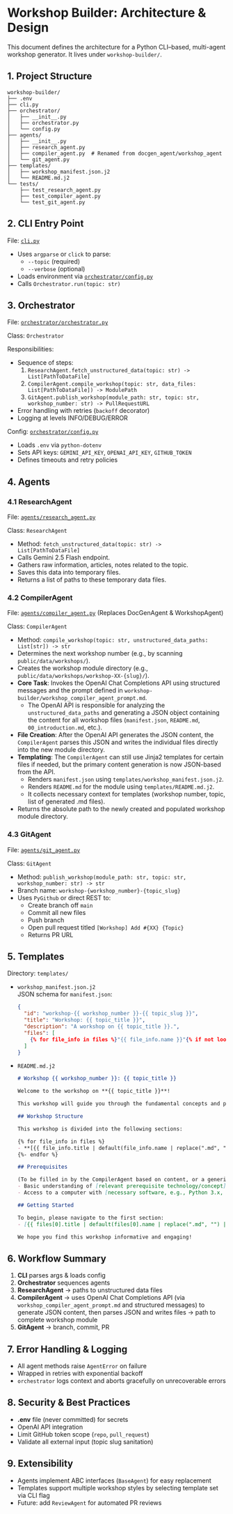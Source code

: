 # Workshop Builder: Architecture & Design

This document defines the architecture for a Python CLI–based, multi-agent workshop generator. It lives under `workshop-builder/`.

## 1. Project Structure

```
workshop-builder/
├── .env
├── cli.py
├── orchestrator/
│   ├── __init__.py
│   ├── orchestrator.py
│   └── config.py
├── agents/
│   ├── __init__.py
│   ├── research_agent.py
│   ├── compiler_agent.py  # Renamed from docgen_agent/workshop_agent
│   └── git_agent.py
├── templates/
│   ├── workshop_manifest.json.j2
│   └── README.md.j2
└── tests/
    ├── test_research_agent.py
    ├── test_compiler_agent.py
    └── test_git_agent.py
```

## 2. CLI Entry Point

File: [`cli.py`](workshop-builder/cli.py:1)

- Uses `argparse` or `click` to parse:
  - `--topic` (required)
  - `--verbose` (optional)
- Loads environment via [`orchestrator/config.py`](workshop-builder/orchestrator/config.py:1)
- Calls `Orchestrator.run(topic: str)`

## 3. Orchestrator

File: [`orchestrator/orchestrator.py`](workshop-builder/orchestrator/orchestrator.py:1)

Class: `Orchestrator`

Responsibilities:
- Sequence of steps:
  1. `ResearchAgent.fetch_unstructured_data(topic: str) -> List[PathToDataFile]`
  2. `CompilerAgent.compile_workshop(topic: str, data_files: List[PathToDataFile]) -> ModulePath`
  3. `GitAgent.publish_workshop(module_path: str, topic: str, workshop_number: str) -> PullRequestURL`
- Error handling with retries (`backoff` decorator)
- Logging at levels INFO/DEBUG/ERROR

Config: [`orchestrator/config.py`](workshop-builder/orchestrator/config.py:1)
- Loads `.env` via `python-dotenv`
- Sets API keys: `GEMINI_API_KEY`, `OPENAI_API_KEY`, `GITHUB_TOKEN`
- Defines timeouts and retry policies

## 4. Agents

### 4.1 ResearchAgent

File: [`agents/research_agent.py`](workshop-builder/agents/research_agent.py:1)

Class: `ResearchAgent`

- Method: `fetch_unstructured_data(topic: str) -> List[PathToDataFile]`
- Calls Gemini 2.5 Flash endpoint.
- Gathers raw information, articles, notes related to the topic.
- Saves this data into temporary files.
- Returns a list of paths to these temporary data files.

### 4.2 CompilerAgent

File: [`agents/compiler_agent.py`](workshop-builder/agents/compiler_agent.py:1) (Replaces DocGenAgent & WorkshopAgent)

Class: `CompilerAgent`

- Method: `compile_workshop(topic: str, unstructured_data_paths: List[str]) -> str`
- Determines the next workshop number (e.g., by scanning `public/data/workshops/`).
- Creates the workshop module directory (e.g., `public/data/workshops/workshop-XX-{slug}/`).
- **Core Task**: Invokes the OpenAI Chat Completions API using structured messages and the prompt defined in `workshop-builder/workshop_compiler_agent_prompt.md`.
    - The OpenAI API is responsible for analyzing the `unstructured_data_paths` and generating a JSON object containing the content for all workshop files (`manifest.json`, `README.md`, `00_introduction.md`, etc.).
- **File Creation**: After the OpenAI API generates the JSON content, the `CompilerAgent` parses this JSON and writes the individual files directly into the new module directory.
- **Templating**: The `CompilerAgent` can still use Jinja2 templates for certain files if needed, but the primary content generation is now JSON-based from the API.
    - Renders `manifest.json` using `templates/workshop_manifest.json.j2`.
    - Renders `README.md` for the module using `templates/README.md.j2`.
    - It collects necessary context for templates (workshop number, topic, list of generated .md files).
- Returns the absolute path to the newly created and populated workshop module directory.

### 4.3 GitAgent

File: [`agents/git_agent.py`](workshop-builder/agents/git_agent.py:1)

Class: `GitAgent`

- Method: `publish_workshop(module_path: str, topic: str, workshop_number: str) -> str`
- Branch name: `workshop-{workshop_number}-{topic_slug}`
- Uses `PyGithub` or direct REST to:
  - Create branch off `main`
  - Commit all new files
  - Push branch
  - Open pull request titled `[Workshop] Add #{XX} {Topic}`
  - Returns PR URL

## 5. Templates

Directory: `templates/`

- `workshop_manifest.json.j2`  
  JSON schema for `manifest.json`:  
  ```json
  {
    "id": "workshop-{{ workshop_number }}-{{ topic_slug }}",
    "title": "Workshop: {{ topic_title }}",
    "description": "A workshop on {{ topic_title }}.",
    "files": [
      {% for file_info in files %}"{{ file_info.name }}"{% if not loop.last %},{% endif %}{% endfor %}
    ]
  }
  ```
- `README.md.j2`  
  ```markdown
  # Workshop {{ workshop_number }}: {{ topic_title }}

  Welcome to the workshop on **{{ topic_title }}**!

  This workshop will guide you through the fundamental concepts and practical applications of {{ topic_title }}. By the end of this module, you will have a better understanding of [mention key learning outcomes, e.g., "how to implement X", "the core principles of Y", "best practices for Z"].

  ## Workshop Structure

  This workshop is divided into the following sections:

  {% for file_info in files %}
  - **[{{ file_info.title | default(file_info.name | replace(".md", "") | replace("_", " ") | title) }}](./{{ file_info.name }})**: {{ file_info.description | default("Covers " + (file_info.title | default(file_info.name | replace(".md", "") | replace("_", " ") | title)) + ".") }}
  {%- endfor %}

  ## Prerequisites

  (To be filled in by the CompilerAgent based on content, or a generic placeholder)
  - Basic understanding of [relevant prerequisite technology/concept].
  - Access to a computer with [necessary software, e.g., Python 3.x, a text editor].

  ## Getting Started

  To begin, please navigate to the first section:
  - [{{ files[0].title | default(files[0].name | replace(".md", "") | replace("_", " ") | title) }}](./{{ files[0].name }})

  We hope you find this workshop informative and engaging!
  ```

## 6. Workflow Summary

1. **CLI** parses args & loads config  
2. **Orchestrator** sequences agents
3. **ResearchAgent** → paths to unstructured data files
4. **CompilerAgent** → uses OpenAI Chat Completions API (via `workshop_compiler_agent_prompt.md` and structured messages) to generate JSON content, then parses JSON and writes files → path to complete workshop module
5. **GitAgent** → branch, commit, PR

## 7. Error Handling & Logging

- All agent methods raise `AgentError` on failure  
- Wrapped in retries with exponential backoff  
- `orchestrator` logs context and aborts gracefully on unrecoverable errors  

## 8. Security & Best Practices

- **.env** file (never committed) for secrets  
- OpenAI API integration
- Limit GitHub token scope (`repo`, `pull_request`)  
- Validate all external input (topic slug sanitation)  

## 9. Extensibility

- Agents implement ABC interfaces (`BaseAgent`) for easy replacement  
- Templates support multiple workshop styles by selecting template set via CLI flag  
- Future: add `ReviewAgent` for automated PR reviews